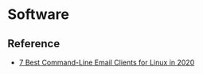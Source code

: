Software
========

Reference
---------
* [7 Best Command-Line Email Clients for Linux in 2020](https://www.tecmint.com/best-commandline-email-clients-for-linux/)
